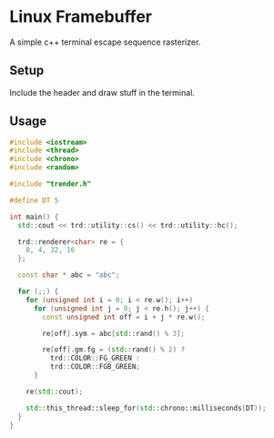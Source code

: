 # Linux Framebuffer
A simple c++ terminal escape sequence rasterizer.

## Setup
Include the header and draw stuff in the terminal.

## Usage

```cpp
#include <iostream>
#include <thread>
#include <chrono>
#include <random>

#include "trender.h"

#define DT 5

int main() {
  std::cout << trd::utility::cs() << trd::utility::hc();

  trd::renderer<char> re = {
    8, 4, 32, 16
  };

  const char * abc = "abc";

  for (;;) {
    for (unsigned int i = 0; i < re.w(); i++)
      for (unsigned int j = 0; j < re.h(); j++) {
        const unsigned int off = i + j * re.w();

        re[off].sym = abc[std::rand() % 3];

        re[off].gm.fg = (std::rand() % 2) ?
          trd::COLOR::FG_GREEN :
          trd::COLOR::FGB_GREEN;
      }

    re(std::cout);

    std::this_thread::sleep_for(std::chrono::milliseconds(DT));
  }
}
```
